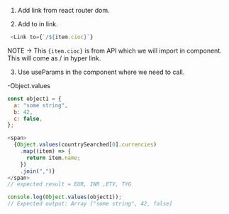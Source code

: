 1. Add link from react router dom.

2. Add to in link.

```js
 <Link to={`/${item.cioc}`}

```

NOTE -> This `{item.cioc}` is from API which we will import in component. This will come as / in hyper link.

3. Use useParams in the component where we need to call.

-Object.values

```js
const object1 = {
  a: "some string",
  b: 42,
  c: false,
};

<span>
  {Object.values(countrySearched[0].currencies)
    .map((item) => {
      return item.name;
    })
    .join(",")}
</span>
// expected result = EUR, INR ,ETV, TYG

console.log(Object.values(object1));
// Expected output: Array ["some string", 42, false]
```
